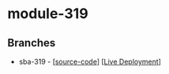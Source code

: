 # module-319

## Branches

- sba-319 - [[source-code](https://github.com/dean-ferreira/module-319/tree/sba-319)] [[Live Deployment](https://sba-319.onrender.com/)]
